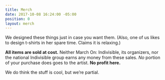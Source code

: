```yaml
---
title: Merch
date: 2017-10-08 16:24:00 -05:00
position: 0
layout: merch
---
```


We designed these things just in case you want them. (Also, one of us likes to design t-shirts in her spare time. Claims it is relaxing.) 

**All items are sold at cost.** Neither March On: Indivisible, its organizers, nor the national Indivisible group earns any money from these sales. *No* portion of your purchase does goes to the artist. **No profit here.**

We do think the stuff is cool, but we’re partial.